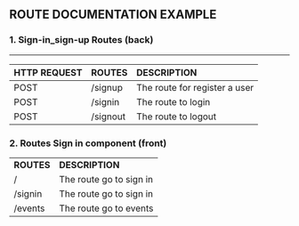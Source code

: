 ## ROUTE DOCUMENTATION EXAMPLE

### 1. Sign-in_sign-up Routes (back)

---

| HTTP REQUEST | ROUTES   | DESCRIPTION                   |
| :----------- | :------- | :---------------------------- |
| POST         | /signup  | The route for register a user |
| POST         | /signin  | The route to login            |
| POST         | /signout | The route to logout           |

### 2. Routes Sign in component (front)

|                  |                         |
| :--------------- | :---------------------- |
| **ROUTES** | **DESCRIPTION**   |
| /                | The route go to sign in |
| /signin          | The route go to sign in |
| /events          | The route go to events  |
